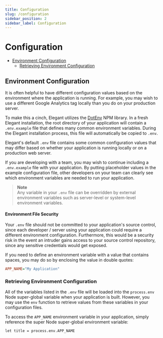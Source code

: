 ```yaml
---
title: Configuration
slug: /configuration
sidebar_position: 2
sidebar_label: Configuration
---
```


# Configuration

- [Environment Configuration](#environment-configuration)
    - [Retrieving Environment Configuration](#retrieving-environment-configuration)

<a name="environment-configuration"></a>

## Environment Configuration

It is often helpful to have different configuration values based on the environment where the application is running. For example, you may wish to use a different Google Analytics tag locally than you do on your production server.

To make this a cinch, Elegant utilizes the [DotEnv](https://github.com/motdotla/dotenv) NPM library. In a fresh Elegant installation, the root directory of your application will contain a `.env.example` file that defines many common environment variables. During the Elegant installation process, this file will automatically be copied to `.env`.

Elegant's default `.env` file contains some common configuration values that may differ based on whether your application is running locally or on a production web server.

If you are developing with a team, you may wish to continue including a `.env.example` file with your application. By putting placeholder values in the example configuration file, other developers on your team can clearly see which environment variables are needed to run your application.

> **Note**  
> Any variable in your `.env` file can be overridden by external environment variables such as server-level or system-level environment variables.

<a name="environment-file-security"></a>

#### Environment File Security

Your `.env` file should not be committed to your application's source control, since each developer / server using your application could require a different environment configuration. Furthermore, this would be a security risk in the event an intruder gains access to your source control repository, since any sensitive credentials would get exposed.

If you need to define an environment variable with a value that contains spaces, you may do so by enclosing the value in double quotes:

```ini
APP_NAME="My Application"
```

<a name="retrieving-environment-configuration"></a>

### Retrieving Environment Configuration

All of the variables listed in the `.env` file will be loaded into the `process.env` Node super-global variable when your application is built. However, you may use the `env` function to retrieve values from these variables in your configuration files. 

To access the `APP_NAME` environment variable in your application, simply reference the super Node super-global environment variable:

```nothing
let title = process.env.APP_NAME
```